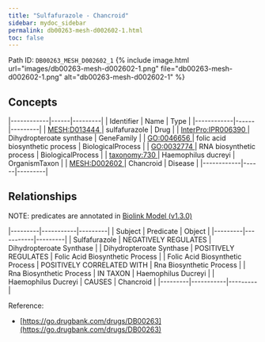 ```yaml
---
title: "Sulfafurazole - Chancroid"
sidebar: mydoc_sidebar
permalink: db00263-mesh-d002602-1.html
toc: false 
---
```



Path ID: `DB00263_MESH_D002602_1`
{% include image.html url="images/db00263-mesh-d002602-1.png" file="db00263-mesh-d002602-1.png" alt="db00263-mesh-d002602-1" %}

## Concepts

|------------|------|---------|
| Identifier | Name | Type    |
|------------|------|---------|
| <a href="https://identifiers.org/MESH:D013444">MESH:D013444 </a> | sulfafurazole | Drug |
| <a href="https://identifiers.org/InterPro:IPR006390">InterPro:IPR006390 </a> | Dihydropteroate synthase | GeneFamily |
| <a href="https://identifiers.org/GO:0046656">GO:0046656 </a> | folic acid biosynthetic process | BiologicalProcess |
| <a href="https://identifiers.org/GO:0032774">GO:0032774 </a> | RNA biosynthetic process | BiologicalProcess |
| <a href="https://identifiers.org/taxonomy:730">taxonomy:730 </a> | Haemophilus ducreyi | OrganismTaxon |
| <a href="https://identifiers.org/MESH:D002602">MESH:D002602 </a> | Chancroid | Disease |
|------------|------|---------|

## Relationships


NOTE: predicates are annotated in <a href="https://github.com/biolink/biolink-model/releases/tag/v1.3.0">Biolink Model (v1.3.0)</a>

|---------|-----------|---------|
| Subject | Predicate | Object  |
|---------|-----------|---------|
| Sulfafurazole | NEGATIVELY REGULATES | Dihydropteroate Synthase |
| Dihydropteroate Synthase | POSITIVELY REGULATES | Folic Acid Biosynthetic Process |
| Folic Acid Biosynthetic Process | POSITIVELY CORRELATED WITH | Rna Biosynthetic Process |
| Rna Biosynthetic Process | IN TAXON | Haemophilus Ducreyi |
| Haemophilus Ducreyi | CAUSES | Chancroid |
|---------|-----------|---------|

Reference: 
  - [https://go.drugbank.com/drugs/DB00263](https://go.drugbank.com/drugs/DB00263)

